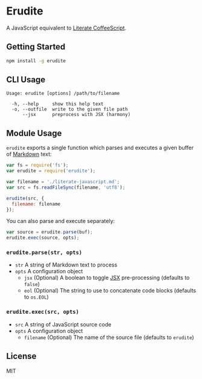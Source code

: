 # Erudite

A JavaScript equivalent to [Literate CoffeeScript](http://coffeescript.org/#literate).

## Getting Started

```sh
npm install -g erudite
```

## CLI Usage

```
Usage: erudite [options] /path/to/filename

  -h, --help     show this help text
  -o, --outfile  write to the given file path
      --jsx      preprocess with JSX (harmony)
```

## Module Usage

`erudite` exports a single function which parses and executes a given buffer of
[Markdown](http://daringfireball.net/projects/markdown) text:

```js
var fs = require('fs');
var erudite = require('erudite');

var filename = './literate-javascript.md';
var src = fs.readFileSync(filename, 'utf8');

erudite(src, {
  filename: filename
});
```

You can also parse and execute separately:

```js
var source = erudite.parse(buf);
erudite.exec(source, opts);
```

### `erudite.parse(str, opts)`

- `str` A string of Markdown text to process
- `opts` A configuration object
  - `jsx` (Optional) A boolean to toggle [JSX][] pre-processing (defaults to `false`)
  - `eol` (Optional) The string to use to concatenate code blocks (defaults to `os.EOL`)

### `erudite.exec(src, opts)`

- `src` A string of JavaScript source code
- `opts` A configuration object
  - `filename` (Optional) The name of the source file (defaults to `erudite`)

[jsx]: http://facebook.github.io/react/docs/jsx-in-depth.html

## License

MIT
